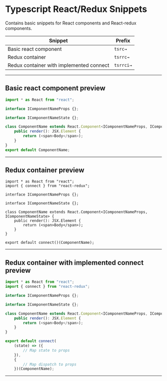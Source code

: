 # Typescript React/Redux Snippets

Contains basic snippets for React components and React-redux components.

| Snippet | Prefix |
| --- | --- |
| Basic react component | `tsrc→` |
| Redux container | `tsrrc→` |
| Redux container with implemented connect | `tsrrci→` |
---
## Basic react component preview
```javascript
import * as React from "react";

interface IComponentNameProps {};

interface IComponentNameState {};

class ComponentName extends React.Component<IComponentNameProps, IComponentNameState> {
    public render(): JSX.Element {
        return (<span>Body</span>);
    }
}
export default ComponentName;
```
---
## Redux container preview
```javascipt
import * as React from "react";
import { connect } from "react-redux";

interface IComponentNameProps {};

interface IComponentNameState {};

class ComponentName extends React.Component<IComponentNameProps, IComponentNameState> {
    public render(): JSX.Element {
        return (<span>Body</span>);
    }
}

export default connect()(ComponentName);
```
---
## Redux container with implemented connect preview
```javascript
import * as React from "react";
import { connect } from "react-redux";

interface IComponentNameProps {};

interface IComponentNameState {};

class ComponentName extends React.Component<IComponentNameProps, IComponentNameState> {
    public render(): JSX.Element {
        return (<span>Body</span>);
    }
}

export default connect(
    (state) => ({
        // Map state to props
    }),
    {
        // Map dispatch to props
    })(ComponentName);
```
---